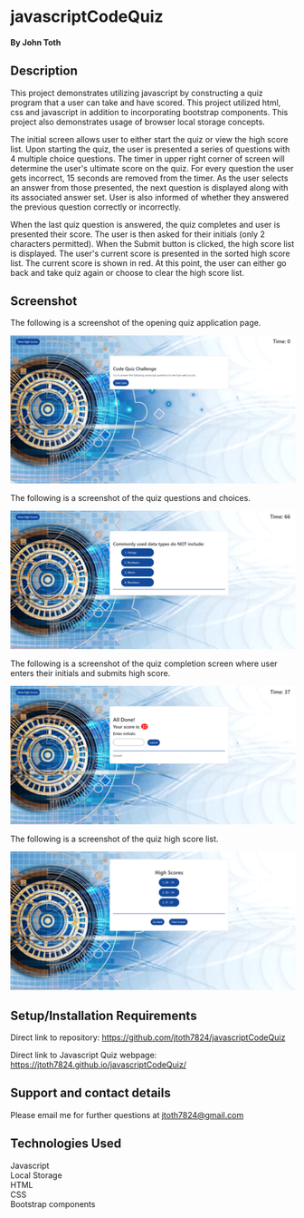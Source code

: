 # javascriptCodeQuiz

#### By John Toth

## Description

This project demonstrates utilizing javascript by constructing a quiz program that a user can take and have scored.  This project utilized html, css and javascript in addition to incorporating bootstrap components.  This project also demonstrates usage of browser local storage concepts.

The initial screen allows user to either start the quiz or view the high score list.   Upon starting the quiz, the user is presented a series of questions with 4 multiple choice questions.   The timer in upper right corner of screen will determine the user's ultimate score on the quiz.   For every question the user gets incorrect, 15 seconds are removed from the timer.  As the user selects an answer from those presented, the next question is displayed along with its associated answer set.   User is also informed of whether they answered the previous question correctly or incorrectly.  

When the last quiz question is answered, the quiz completes and user is presented their score.  The user is then asked for their initials (only 2 characters permitted).   When the Submit button is clicked, the high score list is displayed.  The user's current score is presented in the sorted high score list.   The current score is shown in red.   At this point, the user can either go back and take quiz again or choose to clear the high score list.

## Screenshot

The following is a screenshot of the opening quiz application page.

<p align="center">
  <img src="./assets/images/StartScreenJavascriptQuiz.png" alt="Javascript Quiz Start screenshot">
</p>

The following is a screenshot of the quiz questions and choices.
<p align="center">
  <img src="./assets/images/JavascriptQuizQuestionScreen.png" alt="Javascript Quiz question/answers screenshot">
</p>

The following is a screenshot of the quiz completion screen where user enters their initials and submits high score.
<p align="center">
  <img src="./assets/images/SubmitQuizScoreScreen.png" alt="Javascript Quiz submit user initials/score screenshot">
</p>

The following is a screenshot of the quiz high score list.
<p align="center">
  <img src="./assets/images/ViewHighScoreList.png" alt="Javascript Quiz high score list screenshot">
</p>

## Setup/Installation Requirements

Direct link to repository:  https://github.com/jtoth7824/javascriptCodeQuiz

Direct link to Javascript Quiz webpage:  https://jtoth7824.github.io/javascriptCodeQuiz/

## Support and contact details

Please email me for further questions at jtoth7824@gmail.com

## Technologies Used

<div>Javascript</div>
<div>Local Storage</div>
<div>HTML</div>
<div>CSS</div>
<div>Bootstrap components</div>